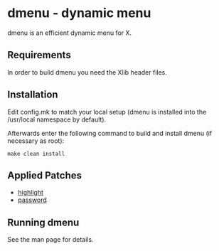 dmenu - dynamic menu
====================
dmenu is an efficient dynamic menu for X.


Requirements
------------
In order to build dmenu you need the Xlib header files.


Installation
------------
Edit config.mk to match your local setup (dmenu is installed into
the /usr/local namespace by default).

Afterwards enter the following command to build and install dmenu
(if necessary as root):

    make clean install


Applied Patches
-------------
- [highlight](https://tools.suckless.org/dmenu/patches/highlight/)
- [password](https://tools.suckless.org/dmenu/patches/password/)

Running dmenu
-------------
See the man page for details.
